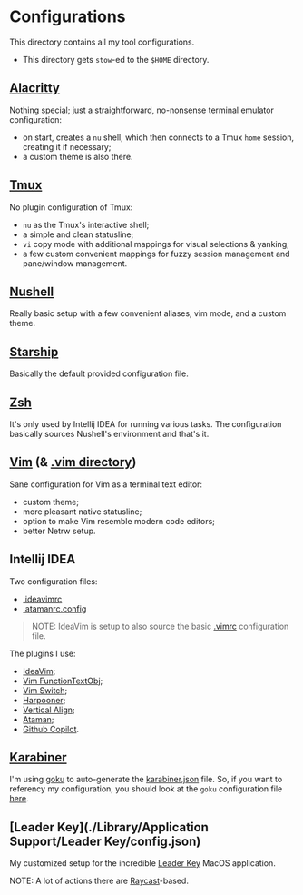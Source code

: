 # Configurations

This directory contains all my tool configurations.

- This directory gets `stow`-ed to the `$HOME` directory.

## [Alacritty](./.config/alacritty/)

Nothing special; just a straightforward, no-nonsense terminal emulator
configuration:

- on start, creates a `nu` shell, which then connects to a Tmux `home` session,
  creating it if necessary;
- a custom theme is also there.

## [Tmux](./.tmux.conf)

No plugin configuration of Tmux:

- `nu` as the Tmux's interactive shell;
- a simple and clean statusline;
- `vi` copy mode with additional mappings for visual selections & yanking;
- a few custom convenient mappings for fuzzy session management and pane/window
  management.

## [Nushell](./.config/nushell/)

Really basic setup with a few convenient aliases, vim mode, and a custom theme.

## [Starship](./.config/starship.toml)

Basically the default provided configuration file.

## [Zsh](./.zshrc)

It's only used by Intellij IDEA for running various tasks. The configuration
basically sources Nushell's environment and that's it.

## [Vim](./.vimrc) (& [.vim directory](./.vim/))

Sane configuration for Vim as a terminal text editor:

- custom theme;
- more pleasant native statusline;
- option to make Vim resemble modern code editors;
- better Netrw setup.

## Intellij IDEA

Two configuration files:

- [.ideavimrc](./.ideavimrc)
- [.atamanrc.config](./.atamanrc.config)

> NOTE: IdeaVim is setup to also source the basic [.vimrc](./.vimrc)
  configuration file.

The plugins I use:

- [IdeaVim](https://plugins.jetbrains.com/plugin/164-ideavim);
- [Vim FunctionTextObj](https://plugins.jetbrains.com/plugin/25897-vim-functiontextobj);
- [Vim Switch](https://plugins.jetbrains.com/plugin/25899-vim-switch);
- [Harpooner](https://plugins.jetbrains.com/plugin/21796-harpooner);
- [Vertical Align](https://plugins.jetbrains.com/plugin/13382-vertical-align);
- [Ataman](https://plugins.jetbrains.com/plugin/17567-ataman);
- [Github Copilot](https://plugins.jetbrains.com/plugin/17718-github-copilot).

## [Karabiner](./.config/karabiner/)

I'm using [goku](https://github.com/yqrashawn/GokuRakuJoudo) to auto-generate
the [karabiner.json](./.config/karabiner/karabiner.json) file. So, if you want
to referency my configuration, you should look at the `goku` configuration file
[here](./.config/karabiner/karabiner.edn).

## [Leader Key](./Library/Application Support/Leader Key/config.json)

My customized setup for the incredible
[Leader Key](https://github.com/mikker/LeaderKey.app) MacOS application.

NOTE: A lot of actions there are [Raycast](https://www.raycast.com)-based.

